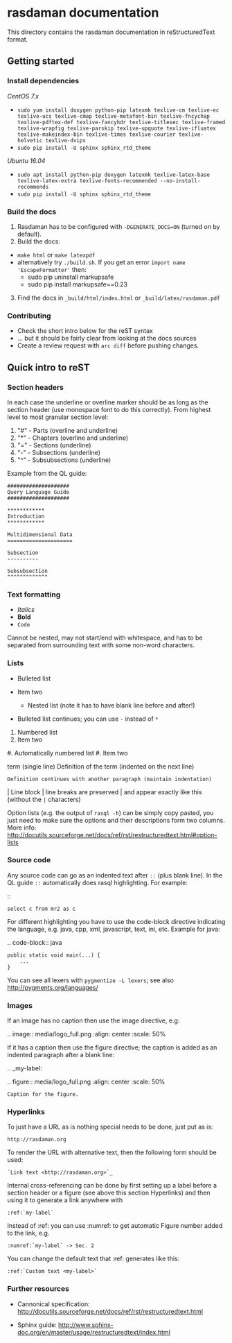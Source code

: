 # rasdaman documentation

This directory contains the rasdaman documentation in reStructuredText format.


## Getting started

### Install dependencies

*CentOS 7.x*

- `sudo yum install doxygen python-pip latexmk texlive-cm texlive-ec texlive-ucs texlive-cmap texlive-metafont-bin texlive-fncychap texlive-pdftex-def texlive-fancyhdr texlive-titlesec texlive-framed texlive-wrapfig texlive-parskip texlive-upquote texlive-ifluatex texlive-makeindex-bin texlive-times texlive-courier texlive-helvetic texlive-dvips`
- `sudo pip install -U sphinx sphinx_rtd_theme`

*Ubuntu 16.04*

- `sudo apt install python-pip doxygen latexmk texlive-latex-base texlive-latex-extra texlive-fonts-recommended --no-install-recommends`
- `sudo pip install -U sphinx sphinx_rtd_theme`

### Build the docs

1. Rasdaman has to be configured with `-DGENERATE_DOCS=ON` (turned on by default).
2. Build the docs:
 - `make html` or `make latexpdf`
 - alternatively try `./build.sh`. If you get an error
   `import name 'EscapeFormatter'` then:
   - sudo pip uninstall markupsafe
   - sudo pip install markupsafe==0.23
3. Find the docs in `_build/html/index.html` or `_build/latex/rasdaman.pdf`

### Contributing

- Check the short intro below for the reST syntax
 - ... but it should be fairly clear from looking at the docs sources
- Create a review request with `arc diff` before pushing changes.



## Quick intro to reST

### Section headers

In each case the underline or overline marker should be as long as the section
header (use monospace font to do this correctly). From highest level to most 
granular section level:

1. "#" - Parts (overline and underline)
2. "*" - Chapters (overline and underline)
3. "=" - Sections (underline)
4. "-" - Subsections (underline)
5. "^" - Subsubsections (underline)

Example from the QL guide:

    ####################
    Query Language Guide
    ####################

    ************
    Introduction
    ************

    Multidimensional Data
    =====================

    Subsection
    ----------

    Subsubsection
    ^^^^^^^^^^^^^

### Text formatting

- *Italics*
- **Bold**
- ``Code``

Cannot be nested, may not start/end with whitespace, and has to be
separated from surrounding text with some non-word characters.


### Lists

* Bulleted list
* Item two

    * Nested list (note it has to have blank line before and after!)

- Bulleted list continues; you can use `-` instead of `*`

1. Numbered list
2. Item two

#. Automatically numbered list
#. Item two


term (single line)
    Definition of the term (indented on the next line)

    Definition continues with another paragraph (maintain indentation)


| Line block
| line breaks are preserved
| and appear exactly like this (without the `|` characters)


Option lists (e.g. the output of ``rasql -h``) can be simply copy pasted, you
just need to make sure the options and their descriptions form two columns.
More info:
http://docutils.sourceforge.net/docs/ref/rst/restructuredtext.html#option-lists


### Source code

Any source code can go as an indented text after ``::`` (plus blank line).
In the QL guide ``::`` automatically does rasql highlighting. For example:

::

    select c from mr2 as c

For different highlighting you have to use the code-block directive indicating
the language, e.g. java, cpp, xml, javascript, text, ini, etc. Example for java:

.. code-block:: java

    public static void main(...) {
        ...
    }

You can see all lexers with ``pygmentize -L lexers``; see also 
http://pygments.org/languages/


### Images

If an image has no caption then use the image directive, e.g:

.. image:: media/logo_full.png
    :align: center
    :scale: 50%


If it has a caption then use the figure directive; the caption is added as an
indented paragraph after a blank line:

.. _my-label:

.. figure:: media/logo_full.png
    :align: center
    :scale: 50%

    Caption for the figure.



### Hyperlinks

To just have a URL as is nothing special needs to be done, just put as is:

    http://rasdaman.org

To render the URL with alternative text, then the following form should be used:

    `Link text <http://rasdaman.org>`_

Internal cross-referencing can be done by first setting up a label before a
section header or a figure (see above this section Hyperlinks) and then using
it to generate a link anywhere with

    :ref:`my-label`

Instead of :ref: you can use :numref: to get automatic Figure number added to
the link, e.g.

    :numref:`my-label` -> Sec. 2

You can change the default text that :ref: generates like this:

    :ref:`Custom text <my-label>`


### Further resources

- Cannonical specification: 
  http://docutils.sourceforge.net/docs/ref/rst/restructuredtext.html

- Sphinx guide:
  http://www.sphinx-doc.org/en/master/usage/restructuredtext/index.html
